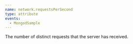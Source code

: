 ```yaml
---
name: network.requestsPerSecond
type: attribute
events:
  - MongodSample
---
```


The number of distinct requests that the server has received.